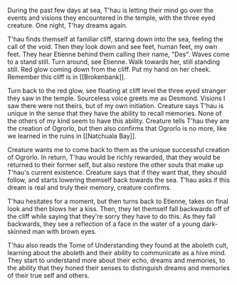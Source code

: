During the past few days at sea, T'hau is letting their mind go over the events and visions they encountered in the temple, with the three eyed creature. One night, T'hay dreams again.

T'hau finds themself at familiar cliff, staring down into the sea, feeling the call of the void. Then they look down and see feet, human feet, my own feet. They hear Etienne behind them calling their name, "Des". Waves come to a stand still. Turn around, see Etienne. Walk towards her, still standing still. Red glow coming down from the cliff. Put my hand on her cheek. Remember this cliff is in [[Brokenbank]]. 

Turn back to the red glow, see floating at cliff level the three eyed stranger they saw in the temple. Sourceless voice greets me as Desmond. Visions I saw there were not theirs, but of my own initiation. Creature says T'hau is unique in the sense that they have the ability to recall memories. None of the others of my kind seem to have this ability. Creature tells T'hau they are the creation of Ogrorlo, but then also confirms that Ogrorlo is no more, like we learned in the ruins in [[Natchuala Bay]]. 

Creature wants me to come back to them as the unique successful creation of Ogrorlo. In return, T'hau would be richly rewarded, that they would be returned to their former self, but also restore the other souls that make up T'hau's current existence. Creature says that if they want that, they should follow, and starts lowering themself back towards the sea.  T'hau asks if this dream is real and truly their memory, creature confirms. 

T'hau hesitates for a moment, but then turns back to Etienne, takes on final look and then blows her a kiss. Then, they let themself fall backwards off of the cliff while saying that they're sorry they have to do this. As they fall backwards, they see a reflection of a face in the water of a young dark-skinned man with brown eyes.

T'hau also reads the Tome of Understanding they found at the aboleth cult, learning about the aboleth and their ability to communicate as a hive mind. They start to understand more about their echo, dreams and memories, to the ability that they honed their senses to distinguish dreams and memories of their true self and others.